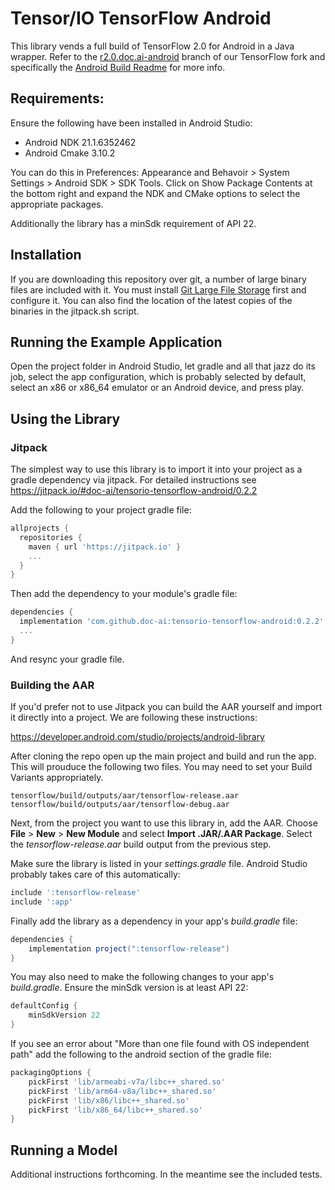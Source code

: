 # Tensor/IO TensorFlow Android

This library vends a full build of TensorFlow 2.0 for Android in a Java wrapper. Refer to the [r2.0.doc.ai-android](https://github.com/doc-ai/tensorflow/tree/r2.0.doc.ai-android) branch of our TensorFlow fork and specifically the [Android Build Readme](https://github.com/doc-ai/tensorflow/blob/r2.0.doc.ai-android/tensorflow/contrib/makefile/README_ANDROID_DOCAI.md) for more info.

## Requirements:

Ensure the following have been installed in Android Studio:

- Android NDK 21.1.6352462
- Android Cmake 3.10.2

You can do this in Preferences: Appearance and Behavoir > System Settings > Android SDK > SDK Tools. Click on Show Package Contents at the bottom right and expand the NDK and CMake options to select the appropriate packages.

Additionally the library has a minSdk requirement of API 22.

## Installation

If you are downloading this repository over git, a number of large binary files are included with it. You must install [Git Large File Storage](https://git-lfs.github.com) first and configure it. You can also find the location of the latest copies of the binaries in the jitpack.sh script.

## Running the Example Application

Open the project folder in Android Studio, let gradle and all that jazz do its job, select the app configuration, which is probably selected by default, select an x86 or x86_64 emulator or an Android device, and press play.

## Using the Library

### Jitpack

The simplest way to use this library is to import it into your project as a gradle dependency via jitpack. For detailed instructions see https://jitpack.io/#doc-ai/tensorio-tensorflow-android/0.2.2

Add the following to your project gradle file:

```groovy
allprojects {
  repositories {
    maven { url 'https://jitpack.io' }
    ...
  }
}
```

Then add the dependency to your module's gradle file:

```groovy
dependencies {
  implementation 'com.github.doc-ai:tensorio-tensorflow-android:0.2.2'
  ...
}
```

And resync your gradle file.

### Building the AAR

If you'd prefer not to use Jitpack you can build the AAR yourself and import it directly into a project. We are following these instructions:

https://developer.android.com/studio/projects/android-library

After cloning the repo open up the main project and build and run the app. This will prouduce the following two files. You may need to set your Build Variants appropriately.

```
tensorflow/build/outputs/aar/tensorflow-release.aar
tensorflow/build/outputs/aar/tensorflow-debug.aar
```

Next, from the project you want to use this library in, add the AAR. Choose **File** > **New** > **New Module** and select **Import .JAR/.AAR Package**. Select the *tensorflow-release.aar* build output from the previous step.

Make sure the library is listed in your *settings.gradle* file. Android Studio probably takes care of this automatically:

```groovy
include ':tensorflow-release'
include ':app'
```

Finally add the library as a dependency in your app's *build.gradle* file:

```groovy
dependencies {
	implementation project(":tensorflow-release")
}
```

You may also need to make the following changes to your app's *build.gradle*. Ensure the minSdk version is at least API 22:

```groovy
defaultConfig {
	minSdkVersion 22
}
```

If you see an error about "More than one file found with OS independent path" add the following to the android section of the gradle file:

```groovy
packagingOptions {
    pickFirst 'lib/armeabi-v7a/libc++_shared.so'
    pickFirst 'lib/arm64-v8a/libc++_shared.so'
    pickFirst 'lib/x86/libc++_shared.so'
    pickFirst 'lib/x86_64/libc++_shared.so'
}
```

## Running a Model

Additional instructions forthcoming. In the meantime see the included tests.